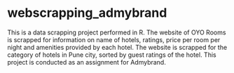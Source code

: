 # webscrapping_admybrand

This is a data scrapping project performed in R. The website of OYO Rooms is scrapped for information on name of hotels, ratings, price per room per night and amenities provided by each hotel. The website is scrapped for the category of hotels in Pune city, sorted by guest ratings of the hotel. This project is conducted as an assignment for Admybrand.

